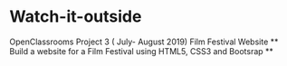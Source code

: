 # Watch-it-outside
OpenClassrooms Project 3 ( July- August 2019) Film Festival Website
** Build a website for a Film Festival using HTML5, CSS3 and Bootsrap ** 
